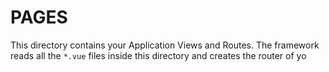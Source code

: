 # PAGES

This directory contains your Application Views and Routes.
The framework reads all the `*.vue` files inside this directory and creates the router of yo